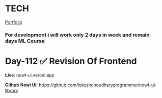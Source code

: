  # TECH
[Portfolio](https://www.lokeshdev.in/)
### For development i will work only 2 days in week and remain days ML Course
# Day-112 ✅ Revision Of Frontend

𝐋𝐢𝐯𝐞: nowt-ui.vercel.app    
 
𝐆𝐢𝐭𝐡𝐮𝐛 𝐍𝐨𝐰𝐭 𝐔𝐢: https://github.com/lokeshchoudharyprogrammer/nowt-ui-library
  

